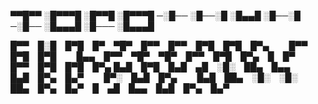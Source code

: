 
▀▀█▀▀ ░█▀▀▀█ ░█▀▀█ ░█▀▀▀█ 
─░█── ░█──░█ ░█▄▄█ ░█──░█ 
─░█── ░█▄▄▄█ ░█─── ░█▄▄▄█



█▀▀ █░█ █▀█ █▀ ▀█▀ █▀▀ █▀▀ █▀█ █▀█ █▀▄   █▀▀ █▀█ █▀█   █▄▄ █▀▀ ▀█▀ ▀█▀ █▀▀ █▀█ █▀▄ █ █▀ █▀▀ █▀█ █▀█ █▀▄
█▄█ █▀█ █▄█ ▄█ ░█░ ██▄ █▄▄ █▄█ █▀▄ █▄▀   █▀░ █▄█ █▀▄   █▄█ ██▄ ░█░ ░█░ ██▄ █▀▄ █▄▀ █ ▄█ █▄▄ █▄█ █▀▄ █▄▀
